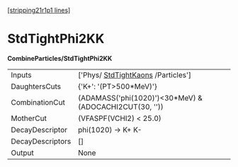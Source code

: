 [[stripping21r1p1 lines]](./stripping21r1p1-index)

# StdTightPhi2KK

**CombineParticles/StdTightPhi2KK**

|                  |                                                                         |
|------------------|-------------------------------------------------------------------------|
| Inputs           | ['Phys/ [StdTightKaons](./stripping21r1p1-stdtightkaons) /Particles'] |
| DaughtersCuts    | {'K+': '(PT\>500\*MeV)'}                                                |
| CombinationCut   | (ADAMASS('phi(1020)')\<30\*MeV) & (ADOCACHI2CUT(30, ''))                |
| MotherCut        | (VFASPF(VCHI2) \< 25.0)                                                 |
| DecayDescriptor  | phi(1020) -\> K+ K-                                                     |
| DecayDescriptors | []                                                                    |
| Output           | None                                                                    |
